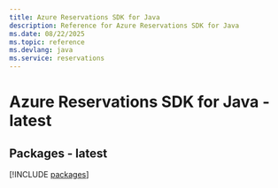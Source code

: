 ```yaml
---
title: Azure Reservations SDK for Java
description: Reference for Azure Reservations SDK for Java
ms.date: 08/22/2025
ms.topic: reference
ms.devlang: java
ms.service: reservations
---
```

# Azure Reservations SDK for Java - latest
## Packages - latest
[!INCLUDE [packages](reservations-index.md)]